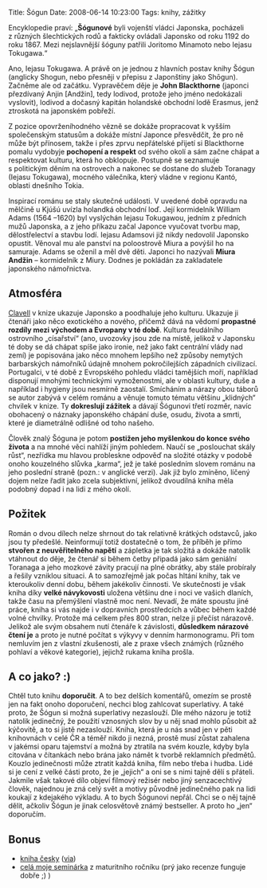 Title: Šógun
Date: 2008-06-14 10:23:00
Tags: knihy, zážitky

Encyklopedie praví: „**Šógunové** byli vojenští vládci Japonska, pocházeli z různých šlechtických rodů a fakticky ovládali Japonsko od roku 1192 do roku 1867. Mezi nejslavnější šóguny patřili Joritomo Minamoto nebo Iejasu Tokugawa.“

Ano, Iejasu Tokugawa. A právě on je jednou z hlavních postav knihy Šógun (anglicky Shogun, nebo přesněji v přepisu z Japonštiny jako Shōgun). Začněme ale od začátku. Vypravěčem děje je **John Blackthorne** (japonci přezdívaný Anjin [Andžin], tedy lodivod, protože jeho jméno nedokázali vyslovit), lodivod a dočasný kapitán holandské obchodní lodě Erasmus, jenž ztroskotá na japonském pobřeží.

Z pozice opovrženíhodného vězně se dokáže propracovat k vyšším společenským statusům a dokáže místní Japonce přesvědčit, že pro ně může být přínosem, takže i přes zprvu nepřátelské přijetí si Blackthorne pomalu vydobyje **pochopení a respekt** od svého okolí a sám začne chápat a respektovat kulturu, která ho obklopuje. Postupně se seznamuje s politickým děním na ostrovech a nakonec se dostane do služeb Toranagy (Iejasu Tokugawa), mocného válečníka, který vládne v regionu Kantó, oblasti dnešního Tokia.

Inspirací románu se staly skutečné události. V uvedené době opravdu na mělčině u Kjúšú uvízla holandká obchodní loď. Její kormidelník William Adams (1564 –1620) byl vyslýchán Iejasu Tokugawou, jedním z předních mužů Japonska, a z jeho příkazu začal Japonce vyučovat tvorbu map, dělostřelectví a stavbu lodí. Iejasu Adamsovi již nikdy nedovolil Japonsko opustit. Věnoval mu ale panství na poloostrově Miura a povýšil ho na samuraje. Adams se oženil a měl dvě děti. Japonci ho nazývali **Miura Andžin** – kormidelník z Miury. Dodnes je pokládán za zakladatele japonského námořnictva.

## Atmosféra

[Clavell](http://en.wikipedia.org/wiki/James_Clavell) v knize ukazuje Japonsko a poodhaluje jeho kulturu. Ukazuje ji čtenáři jako něco exotického a nového, přičemž dává na vědomí **propastné rozdíly mezi východem a Evropany v té době**. Kultura feudálního ostrovního „císařství“ (ano, uvozovky jsou zde na místě, jelikož v Japonsku té doby se dá chápat spíše jako ironie, než jako fakt centrální vlády nad zemí) je popisována jako něco mnohem lepšího než způsoby nemytých barbarských námořníků údajně mnohem pokročilejších západních civilizací. Portugalci, v té době z Evropského pohledu vládci tamějších moří, například disponují mnohými technickými vymoženostmi, ale v oblasti kultury, duše a například i hygieny jsou nesmírně zaostalí. Smícháním a nárazy obou táborů se autor zabývá v celém románu a věnuje tomuto tématu většinu „klidných“ chvilek v knize. Ty **dokreslují zážitek** a dávají Šógunovi třetí rozměr, navíc obohacený o náznaky japonského chápání duše, osudu, života a smrti, které je diametrálně odlišné od toho našeho.

Člověk znalý Šóguna je potom **postižen jeho myšlenkou do konce svého života** a na mnohé věci nahlíží jiným pohledem. Naučí se „poslouchat skály růst“, nezřídka mu hlavou probleskne odpověď na složité otázky v podobě onoho kouzelného slůvka „karma“, jež je také posledním slovem románu na jeho poslední straně (pozn.: v anglické verzi). Jak již bylo zmíněno, líčený dojem nelze řadit jako zcela subjektivní, jelikož dvoudílná kniha měla podobný dopad i na lidi z mého okolí.

## Požitek

Román o dvou dílech nelze shrnout do tak relativně krátkých odstavců, jako jsou ty předešlé. Neinformují totiž dostatečně o tom, že příběh je přímo **stvořen z neuvěřitelného napětí** a zápletka je tak složitá a dokáže natolik vtáhnout do děje, že čtenář si během četby připadá jako sám geniální Toranaga a jeho mozkové závity pracují na plné obrátky, aby stále probíraly a řešily vzniklou situaci. A to samozřejmě jak počas hltání knihy, tak ve kteroukoliv denní dobu, během jakékoliv činnosti. Ve skutečnosti je však kniha díky **velké návykovosti** uložena většinu dne i noci ve vašich dlaních, takže času na přemýšlení vlastně moc není. Nevadí, že máte spoustu jiné práce, kniha si vás najde i v dopravních prostředcích a vůbec během každé volné chvilky. Protože má celkem přes 800 stran, nelze ji přečíst nárazově. Jelikož ale svým obsahem nutí čtenáře k závislosti, **důsledkem nárazové čtení je** a proto je nutné počítat s výkyvy v denním harmonogramu. Při tom nemluvím jen z vlastní zkušenosti, ale z praxe všech známých (různého pohlaví a věkové kategorie), jejichž rukama kniha prošla.

## A co jako? :)

Chtěl tuto knihu **doporučit**. A to bez delších komentářů, omezím se prostě jen na fakt onoho doporučení, nechci blog zahlcovat superlativy. A také proto, že Šógun si možná superlativy nezaslouží. Dle mého názoru je totiž natolik jedinečný, že použití vznosných slov by u něj snad mohlo působit až kýčovitě, a to si jistě nezaslouží. Kniha, která je u nás snad jen v pěti knihovnách v celé ČR a téměř nikdo ji nezná, prostě musí zůstat zahalena v jakémsi oparu tajemství a možná by ztratila na svém kouzle, kdyby byla citována v čítankách nebo brána jako námět k tvorbě reklamních předmětů. Kouzlo jedinečnosti může ztratit každá kniha, film nebo třeba i hudba. Lidé si je cení z velké části proto, že je „jejich“ a oni se s nimi tajně dělí s přáteli. Jakmile však takové dílo objeví filmový režisér nebo jiný senzacechtivý člověk, najednou je zná celý svět a motivy původně jedinečného pak na lidi koukají z kdejakého výkladu. A to bych Šógunovi nepřál. Chci se o něj tajně dělit, ačkoliv Šógun je jinak celosvětově známý bestseller. A proto ho „jen“ doporučím.

## Bonus

-   [kniha česky](http://cybernspace.euweb.cz/files/books/clavell_james-shogun.zip) ([via](http://cybernspace.euweb.cz/knihovna.html))
-   [celá moje seminárka]({static}/files/clavell.pdf) z maturitního ročníku (prý jako recenze funguje dobře ;) )
